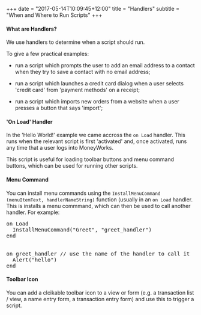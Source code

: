 +++
date = "2017-05-14T10:09:45+12:00"
title = "Handlers"
subtitle = "When and Where to Run Scripts"
+++

#### What are Handlers?

We use handlers to determine when a script should run.

To give a few practical examples:

- run a script which prompts the user to add an email address to a contact when they try to save a contact with no email address; 

- run a script which launches a credit card dialog when a user selects 'credit card' from 'payment methods' on a receipt;   

- run a script which imports new orders from a website when a user presses a button that says 'import';   

#### 'On Load' Handler

In the 'Hello World!' example we came accross the ```on Load``` handler.  This runs when the relevant script is first 'activated' and, once activated, runs any time that a user logs into MoneyWorks.

This script is useful for loading toolbar buttons and menu command buttons, which can be used for running other scripts.

#### Menu Command

You can install menu commands using the ```InstallMenuCommand (menuItemText, handlerNameString)``` function (usually in an ```on Load``` handler.  This is installs a menu commmand, which can then be used to call another handler.  For example:

<pre class="prettyprint lang-mwscript">
on Load
  InstallMenuCommand("Greet", "greet_handler")
end


on greet_handler // use the name of the handler to call it
  Alert("hello")
end
</pre>

#### Toolbar Icon

You can add a clcikable toolbar icon to a view or form (e.g. a transaction list / view, a name entry form, a transaction entry form) and use this to trigger a script.

#### 